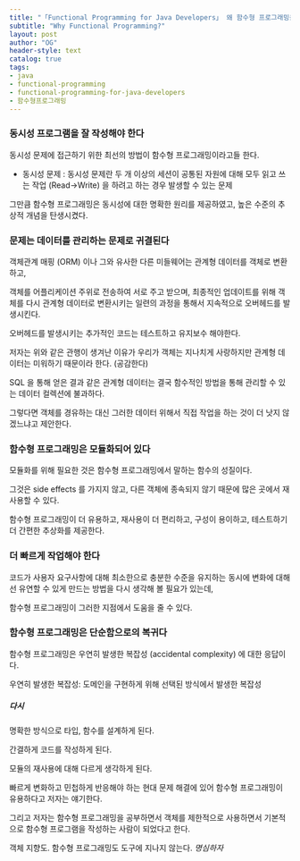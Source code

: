 ```yaml
---
title: "「Functional Programming for Java Developers」 왜 함수형 프로그래밍을 배워야 하는가?"
subtitle: "Why Functional Programming?"
layout: post
author: "OG"
header-style: text
catalog: true
tags:
- java
- functional-programming
- functional-programming-for-java-developers
- 함수형프로그래밍
---
```


### 동시성 프로그램을 잘 작성해야 한다
동시성 문제에 접근하기 위한 최선의 방법이 함수형 프로그래밍이라고들 한다.

* 동시성 문제 : 동시성 문제란 두 개 이상의 세션이 공통된 자원에 대해 모두 읽고 쓰는 작업 (Read→Write) 을 하려고 하는 경우 발생할 수 있는 문제

그만큼 함수형 프로그래밍은 동시성에 대한 명확한 원리를 제공하였고, 높은 수준의 추상적 개념을 탄생시켰다.


### 문제는 데이터를 관리하는 문제로 귀결된다

객체관계 매핑 (ORM) 이나 그와 유사한 다른 미들웨어는 관계형 데이터를 객체로 변환하고,

객체를 어플리케이션 주위로 전송하여 서로 주고 받으며, 최종적인 업데이트를 위해 객체를 다시 관계형 데이터로 변환시키는 일련의 과정을 통해서 지속적으로 오버헤드를 발생시킨다.

오버헤드를 발생시키는 추가적인 코드는 테스트하고 유지보수 해야한다.

저자는 위와 같은 관행이 생겨난 이유가 우리가 객체는 지나치게 사랑하지만 관계형 데이터는 미워하기 때문이라 한다. (공감한다)

SQL 을 통해 얻은 결과 같은 관계형 데이터는 결국 함수적인 방법을 통해 관리할 수 있는 데이터 컬렉션에 불과하다.

그렇다면 객체를 경유하는 대신 그러한 데이터 위해서 직접 작업을 하는 것이 더 낫지 않겠느냐고 제안한다.


### 함수형 프로그래밍은 모듈화되어 있다

모듈화를 위해 필요한 것은 함수형 프로그래밍에서 말하는 함수의 성질이다.

그것은 side effects 를 가지지 않고, 다른 객체에 종속되지 않기 때문에 많은 곳에서 재사용할 수 있다.

함수형 프로그래밍이 더 유용하고, 재사용이 더 편리하고, 구성이 용이하고, 테스트하기 더 간편한 추상화를 제공한다.


### 더 빠르게 작업해야 한다

코드가 사용자 요구사항에 대해 최소한으로 충분한 수준을 유지하는 동시에 변화에 대해선 유연할 수 있게 만드는 방법을 다시 생각해 볼 필요가 있는데,

함수형 프로그래밍이 그러한 지점에서 도움을 줄 수 있다.


### 함수형 프로그래밍은 단순함으로의 복귀다

함수형 프로그래밍은 우연히 발생한 복잡성 (accidental complexity) 에 대한 응답이다.

우연히 발생한 복잡성: 도메인을 구현하게 위해 선택된 방식에서 발생한 복잡성


##### 다시

명확한 방식으로 타입, 함수를 설계하게 된다.

간결하게 코드를 작성하게 된다.

모듈의 재사용에 대해 다르게 생각하게 된다.

빠르게 변화하고 민첩하게 반응해야 하는 현대 문제 해결에 있어 함수형 프로그래밍이 유용하다고 저자는 얘기한다.

그리고 저자는 함수형 프로그래밍을 공부하면서 객체를 제한적으로 사용하면서 기본적으로 함수형 프로그램을 작성하는 사람이 되었다고 한다.

객체 지향도. 함수형 프로그래밍도 도구에 지나지 않는다. *명심하자*

